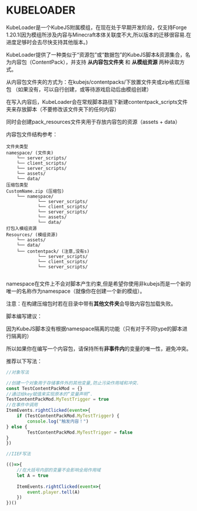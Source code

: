 # KUBELOADER

KubeLoader是一个KubeJS附属模组，在现在处于早期开发阶段，仅支持Forge 1.20.1(因为模组所涉及内容与Minecraft本体关联度不大,所以版本的迁移很容易.在进度足够时会去尽快支持其他版本。)

KubeLoader提供了一种类似于“资源包”或“数据包”的KubeJS脚本&资源集合，名为内容包（ContentPack），并支持 **从内容包文件夹**  和  **从模组资源** 两种读取方式。

从内容包文件夹的方式为：在kubejs/contentpacks/下放置文件夹或zip格式压缩包 （如果没有，可以自行创建，或等待游戏启动后由模组创建）


在写入内容后，KubeLoader会在常规脚本路径下新建contentpack_scripts文件夹来存放脚本（不要修改该文件夹下的任何内容）

同时会创建pack_resources文件夹用于存放内容包的资源（assets + data）

内容包文件结构参考：

```
文件夹类型
namespace/ (文件夹)
    └── server_scripts/
    └── client_scripts/
    └── server_scripts/
    └── assets/
    └── data/
压缩包类型
CustomName.zip (压缩包)
    └── namespace/ 
            └── server_scripts/
            └── client_scripts/
            └── server_scripts/
            └── assets/
            └── data/
打包入模组资源
Resources/ (模组资源)
    └── assets/
    └── data/
    └── contentpack/ (注意,没有s)
            └── server_scripts/
            └── client_scripts/
            └── server_scripts/
    
```

namespace在文件上不会对脚本产生约束,但是希望你使用非kubejs而是一个新的唯一的名称作为namespace（就像你在创建一个新的模组）。

注意：在构建压缩包时若在目录中带有**其他文件夹**会导致内容包加载失败。

脚本编写建议：

因为KubeJS脚本没有根据namespace隔离的功能（只有对于不同type的脚本进行隔离的）

所以如果你在编写一个内容包，请保持所有**非事件内**的变量的唯一性，避免冲突。

推荐以下写法：

```jsx
//对象写法

//创建一个对象用于存储事件外的其他变量,防止污染作用域和冲突.
const TestContentPackMod = {}
//通过给key赋值来实现原本的“变量声明”.
TestContentPackMod.MyTestTrigger = true
//在事件中调用
ItemEvents.rightClicked(event=>{
    if (TestContentPackMod.MyTestTrigger) {
        console.log("触发内容！")
} else {
        TestContentPackMod.MyTestTrigger = false
}
})

//IIEF写法

(()=>{
    //在大括号内部的变量不会影响全局作用域
    let A = true
    
    ItemEvents.rightClicked(event=>{
        event.player.tell(A)
    })
})()

```
